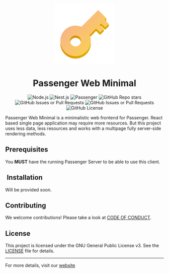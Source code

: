 <div align="center">
<img src="https://raw.githubusercontent.com/Elagoht/Passenger-Landing/main/public/assets/logo.png" width="192" height="192" />

# Passenger Web Minimal

![Node.js](https://img.shields.io/badge/Flask-Server-red?logo=flask&logoColor=red)
![Nest.js](https://img.shields.io/badge/Web-Components-blue?logo=webcomponentsdotorg)
![Passenger](https://img.shields.io/badge/Core_Version-0.3.0_beta.1-F2970D)
![GitHub Repo stars](https://img.shields.io/github/stars/Elagoht/Passenger-Web-Minimal?style=flat)
![GitHub Issues or Pull Requests](https://img.shields.io/github/issues/Elagoht/Passenger-Web-Minimal)
![GitHub Issues or Pull Requests](https://img.shields.io/github/issues-pr/Elagoht/Passenger-Web-Minimal)
![GitHub License](https://img.shields.io/github/license/Elagoht/Passenger-Web-Minimal)
</div>

Passenger Web Minimal is a minimalistic web frontend for Passenger. React based single page application may require more resources. But this project uses less data, less resources and works with a multipage fully server-side rendering methods.

## Prerequisites

You **MUST** have the running Passenger Server to be able to use this client.

##  Installation

Will be provided soon.

## Contributing

We welcome contributions! Please take a look at [CODE OF CONDUCT](./CODE_OF_CONDUCT.md).

## License

This project is licensed under the GNU General Public License v3. See the [LICENSE](./LICENSE) file for details.

---

For more details, visit our [website](https://passenger-landing.vercel.app)